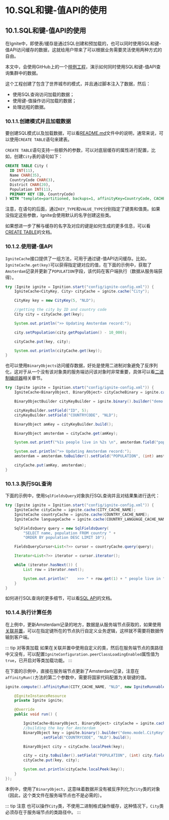 # 10.SQL和键-值API的使用
## 10.1.SQL和键-值API的使用
在Ignite中，即使表/缓存是通过SQL创建和预加载的，也可以同时使用SQL和键-值API访问缓存的数据，这就给用户带来了可以根据业务需要灵活使用两种方式的自由。

本文中，会使用GitHub上的一个[样例工程](https://github.com/dmagda/ignite_world_demo)，演示如何同时使用SQL和键-值API查询集群中的数据。

这个工程创建了包含了世界城市的模式，并且通过脚本注入了数据，然后：

 - 使用SQL查询访问加载的数据；
 - 使用键-值操作访问加载的数据；
 - 处理远程的数据。

### 10.1.1.创建模式并且加载数据
要创建SQL模式以及加载数据，可以看[README.md](https://github.com/dmagda/ignite_world_demo)文件中的说明，通常来说，可以使用`CREATE TABLE`语句来建表。

`CREATE TABLE`语句支持一些额外的参数，可以对底层缓存的属性进行配置，比如，创建`City`表的语句如下：
```sql
CREATE TABLE City (
  ID INT(11),
  Name CHAR(35),
  CountryCode CHAR(3),
  District CHAR(20),
  Population INT(11),
  PRIMARY KEY (ID, CountryCode)
) WITH "template=partitioned, backups=1, affinityKey=CountryCode, CACHE_NAME=City, KEY_TYPE=demo.model.CityKey, VALUE_TYPE=demo.model.City";
```
注意，在语句的后面，通过`KEY_TYPE`和`VALUE_TYPE`分别指定了键类和值类。如果没指定这些参数，Ignite会使用默认的名字创建这些类。

如果想进一步了解与缓存的名字及对应的键是如何生成的更多信息，可以看[CREATE TABLE](/doc/sql/SQLReference.md#_2-3-create-table)的文档。
### 10.1.2.使用键-值API
`IgniteCache`接口提供了一组方法，可用于通过键-值API访问缓存。比如，`IgniteCache.get(key)`可以获得指定键对应的值，在下面的示例中，获取了`Amsterdam`记录并更新了`POPULATION`字段，该代码在客户端执行（数据从服务端获得）。
```java
try (Ignite ignite = Ignition.start("config/ignite-config.xml")) {
    IgniteCache<CityKey, City> cityCache = ignite.cache("City");

    CityKey key = new CityKey(5, "NLD");

    //getting the city by ID and country code
    City city = cityCache.get(key);

    System.out.println(">> Updating Amsterdam record:");

    city.setPopulation(city.getPopulation() - 10_000);

    cityCache.put(key, city);

    System.out.println(cityCache.get(key));
}
```
也可以使用`BinaryObjects`访问缓存数据，好处是使用二进制对象避免了反序列化，这对于从一个没有该对象类的服务端访问该对象时非常重要，具体可以看[二进制编组器](/doc/java/#_1-10-二进制编组器)相关章节。
```java
try (Ignite ignite = Ignition.start("config/ignite-config.xml")) {
    IgniteCache<BinaryObject, BinaryObject> cityCacheBinary = ignite.cache(CITY_CACHE_NAME).withKeepBinary();

    BinaryObjectBuilder cityKeyBuilder = ignite.binary().builder("demo.model.CityKey");

    cityKeyBuilder.setField("ID", 5);
    cityKeyBuilder.setField("COUNTRYCODE", "NLD");

    BinaryObject amKey = cityKeyBuilder.build();

    BinaryObject amsterdam = cityCache.get(amKey);

    System.out.printf("%1s people live in %2s \n", amsterdam.field("population"), amsterdam.field("name"));

    System.out.println(">> Updating Amsterdam record:");
    amsterdam = amsterdam.toBuilder().setField("POPULATION", (int) amsterdam.field("POPULATION") - 10_000).build();

    cityCache.put(amKey, amsterdam);
}
```
### 10.1.3.执行SQL查询
下面的示例中，使用`SqlFieldsQuery`对象执行SQL查询并且对结果集进行迭代：
```java
try (Ignite ignite = Ignition.start("config/ignite-config.xml")) {
    IgniteCache cityCache = ignite.cache(CITY_CACHE_NAME);
    IgniteCache countryCache = ignite.cache(COUNTRY_CACHE_NAME);
    IgniteCache languageCache = ignite.cache(COUNTRY_LANGUAGE_CACHE_NAME);

    SqlFieldsQuery query = new SqlFieldsQuery(
        "SELECT name, population FROM country " +
        "ORDER BY population DESC LIMIT 10");

    FieldsQueryCursor<List<?>> cursor = countryCache.query(query);

    Iterator<List<?>> iterator = cursor.iterator();

    while (iterator.hasNext()) {
        List row = iterator.next();

        System.out.println("    >>> " + row.get(1) + " people live in " + row.get(0));
    }
}
```
如何进行SQL查询的更多细节，可以看[SQL API](/doc/sql/JavaDeveloperGuide.md#_1-sql-api)的文档。
### 10.1.4.执行计算任务
在上例中，更新Amsterdam记录的地方，数据是从服务端节点获取的，如果使用[关联并置](/doc/java/Key-ValueDataGrid.md#_7-关联并置)，可以在指定键所在的节点执行自定义业务逻辑，这样就不需要将数据传输到客户端。

::: tip 对等类加载
如果在关联并置中使用自定义的类，然后在服务端节点的类路径中又没有，可以配置`IgniteConfiguration.peerClassLoadingEnabled`属性值为`true`，已开启对等类加载功能。
:::

在下面的示例中，直接在服务端节点更新了Amsterdam记录，注意在`affinityRun()`方法的第二个参数中，需要将国家代码配置为关联键的值。
```java
ignite.compute().affinityRun(CITY_CACHE_NAME, "NLD", new IgniteRunnable() {

    @IgniteInstanceResource
    private Ignite ignite;

    @Override
    public void run() {

        IgniteCache<BinaryObject, BinaryObject> cityCache = ignite.cache(CITY_CACHE_NAME).withKeepBinary();
        //building the key for Amsterdam
        BinaryObject key = ignite.binary().builder("demo.model.CityKey").setField("ID", 5)
                .setField("COUNTRYCODE", "NLD").build();

        BinaryObject city = cityCache.localPeek(key);

        city = city.toBuilder().setField("POPULATION", (int) city.field("POPULATION") - 10_000).build();
        cityCache.put(key, city);

        System.out.println(cityCache.localPeek(key));
    }
});
```
本例中，使用了`BinaryObject`，这意味着数据并没有被反序列化为`City`类的对象（因此，这个类文件在服务端节点也不是必需的）。

::: tip 注意
也可以操作`City`类，不使用二进制格式操作缓存，这种情况下，`City`类必须存在于服务端节点的类路径中。
:::